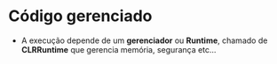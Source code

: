 #  Código gerenciado

- A execução depende de um **gerenciador** ou **Runtime**, chamado de **CLRRuntime** que gerencia memória, segurança etc...
